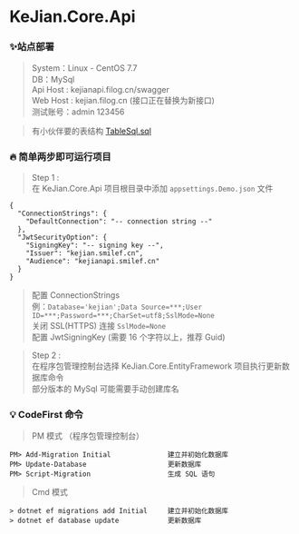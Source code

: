 ﻿# KeJian.Core.Api

### ✨站点部署
> System：Linux - CentOS 7.7   
> DB：MySql  
> Api Host : kejianapi.filog.cn/swagger   
> Web Host : kejian.filog.cn (接口正在替换为新接口)  
> 测试账号：admin 123456  

> 有小伙伴要的表结构 [TableSql.sql](https://github.com/ifzc/KeJian.Core.Api/blob/master/TableSql.sql) 

### 🔥 简单两步即可运行项目
> Step 1 :   
> 在 KeJian.Core.Api 项目根目录中添加 `appsettings.Demo.json` 文件   
``` 
{
  "ConnectionStrings": {
    "DefaultConnection": "-- connection string --"
  },
  "JwtSecurityOption": {
    "SigningKey": "-- signing key --",
    "Issuer": "kejian.smilef.cn",
    "Audience": "kejianapi.smilef.cn"
  }
}
```
> 配置 ConnectionStrings   
> 例：`Database='kejian';Data Source=***;User ID=***;Password=***;CharSet=utf8;SslMode=None`   
> 关闭 SSL(HTTPS) 连接 `SslMode=None`    
> 配置 JwtSigningKey (需要 16 个字符以上，推荐 Guid)

> Step 2 :   
> 在程序包管理控制台选择 KeJian.Core.EntityFramework 项目执行更新数据库命令  
> 部分版本的 MySql 可能需要手动创建库名  

### 💡 CodeFirst 命令
> PM 模式 （程序包管理控制台）
```
PM> Add-Migration Initial              建立并初始化数据库
PM> Update-Database                    更新数据库
PM> Script-Migration                   生成 SQL 语句
```
> Cmd 模式
```
> dotnet ef migrations add Initial     建立并初始化数据库
> dotnet ef database update            更新数据库
```